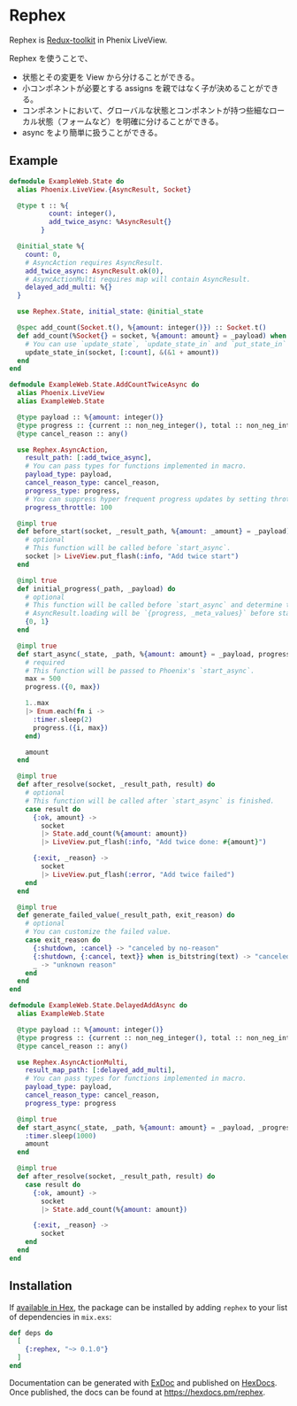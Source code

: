 # Rephex

Rephex is [Redux-toolkit](https://redux-toolkit.js.org) in Phenix LiveView.

Rephex を使うことで、

- 状態とその変更を View から分けることができる。
- 小コンポネントが必要とする assigns を親ではなく子が決めることができる。
- コンポネントにおいて、グローバルな状態とコンポネントが持つ些細なローカル状態（フォームなど）を明確に分けることができる。
- async をより簡単に扱うことができる。

## Example

<!-- MODULEDOC -->

```elixir
defmodule ExampleWeb.State do
  alias Phoenix.LiveView.{AsyncResult, Socket}

  @type t :: %{
          count: integer(),
          add_twice_async: %AsyncResult{}
        }

  @initial_state %{
    count: 0,
    # AsyncAction requires AsyncResult.
    add_twice_async: AsyncResult.ok(0),
    # AsyncActionMulti requires map will contain AsyncResult.
    delayed_add_multi: %{}
  }

  use Rephex.State, initial_state: @initial_state

  @spec add_count(Socket.t(), %{amount: integer()}) :: Socket.t()
  def add_count(%Socket{} = socket, %{amount: amount} = _payload) when is_integer(amount) do
    # You can use `update_state`, `update_state_in` and `put_state_in` to update state
    update_state_in(socket, [:count], &(&1 + amount))
  end
end
```

```elixir
defmodule ExampleWeb.State.AddCountTwiceAsync do
  alias Phoenix.LiveView
  alias ExampleWeb.State

  @type payload :: %{amount: integer()}
  @type progress :: {current :: non_neg_integer(), total :: non_neg_integer()}
  @type cancel_reason :: any()

  use Rephex.AsyncAction,
    result_path: [:add_twice_async],
    # You can pass types for functions implemented in macro.
    payload_type: payload,
    cancel_reason_type: cancel_reason,
    progress_type: progress,
    # You can suppress hyper frequent progress updates by setting throttle.
    progress_throttle: 100

  @impl true
  def before_start(socket, _result_path, %{amount: _amount} = _payload) do
    # optional
    # This function will be called before `start_async`.
    socket |> LiveView.put_flash(:info, "Add twice start")
  end

  @impl true
  def initial_progress(_path, _payload) do
    # optional
    # This function will be called before `start_async` and determine the initial progress.
    # AsyncResult.loading will be `{progress, _meta_values}` before start_async.
    {0, 1}
  end

  @impl true
  def start_async(_state, _path, %{amount: amount} = _payload, progress) do
    # required
    # This function will be passed to Phoenix's `start_async`.
    max = 500
    progress.({0, max})

    1..max
    |> Enum.each(fn i ->
      :timer.sleep(2)
      progress.({i, max})
    end)

    amount
  end

  @impl true
  def after_resolve(socket, _result_path, result) do
    # optional
    # This function will be called after `start_async` is finished.
    case result do
      {:ok, amount} ->
        socket
        |> State.add_count(%{amount: amount})
        |> LiveView.put_flash(:info, "Add twice done: #{amount}")

      {:exit, _reason} ->
        socket
        |> LiveView.put_flash(:error, "Add twice failed")
    end
  end

  @impl true
  def generate_failed_value(_result_path, exit_reason) do
    # optional
    # You can customize the failed value.
    case exit_reason do
      {:shutdown, :cancel} -> "canceled by no-reason"
      {:shutdown, {:cancel, text}} when is_bitstring(text) -> "canceled by #{text}"
      _ -> "unknown reason"
    end
  end
end
```

```elixir
defmodule ExampleWeb.State.DelayedAddAsync do
  alias ExampleWeb.State

  @type payload :: %{amount: integer()}
  @type progress :: {current :: non_neg_integer(), total :: non_neg_integer()}
  @type cancel_reason :: any()

  use Rephex.AsyncActionMulti,
    result_map_path: [:delayed_add_multi],
    # You can pass types for functions implemented in macro.
    payload_type: payload,
    cancel_reason_type: cancel_reason,
    progress_type: progress

  @impl true
  def start_async(_state, _path, %{amount: amount} = _payload, _progress) do
    :timer.sleep(1000)
    amount
  end

  @impl true
  def after_resolve(socket, _result_path, result) do
    case result do
      {:ok, amount} ->
        socket
        |> State.add_count(%{amount: amount})

      {:exit, _reason} ->
        socket
    end
  end
end
```

<!-- MODULEDOC -->

## Installation

If [available in Hex](https://hex.pm/docs/publish), the package can be installed
by adding `rephex` to your list of dependencies in `mix.exs`:

```elixir
def deps do
  [
    {:rephex, "~> 0.1.0"}
  ]
end
```

Documentation can be generated with [ExDoc](https://github.com/elixir-lang/ex_doc)
and published on [HexDocs](https://hexdocs.pm). Once published, the docs can
be found at <https://hexdocs.pm/rephex>.

